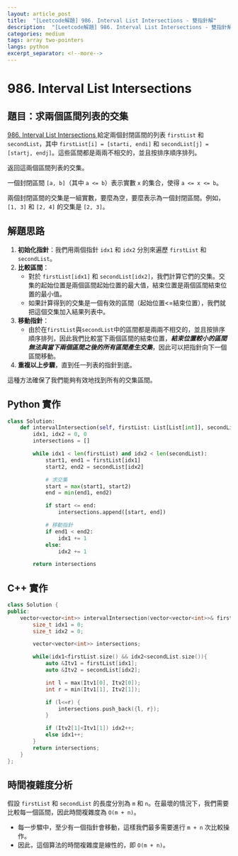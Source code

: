 ```yaml
---
layout: article_post
title:  "[Leetcode解題] 986. Interval List Intersections - 雙指針解"
description:  "[Leetcode解題] 986. Interval List Intersections - 雙指針解"
categories: medium 
tags: array two-pointers
langs: python
excerpt_separator: <!--more-->
---
```


# 986. Interval List Intersections

## 題目：求兩個區間列表的交集

[986. Interval List Intersections ](https://leetcode.com/problems/interval-list-intersections/)
給定兩個封閉區間的列表 `firstList` 和 `secondList`，其中 `firstList[i] = [starti, endi]` 和 `secondList[j] = [startj, endj]`。這些區間都是兩兩不相交的，並且按排序順序排列。

返回這兩個區間列表的交集。

一個封閉區間 `[a, b]`（其中 `a <= b`）表示實數 `x` 的集合，使得 `a <= x <= b`。

兩個封閉區間的交集是一組實數，要麼為空，要麼表示為一個封閉區間。例如，`[1, 3]` 和 `[2, 4]` 的交集是 `[2, 3]`。
<!--more-->

## 解題思路

1. **初始化指針**：我們用兩個指針 `idx1` 和 `idx2` 分別來遍歷 `firstList` 和 `secondList`。
2. **比較區間**：
   - 對於 `firstList[idx1]` 和 `secondList[idx2]`，我們計算它們的交集。交集的起始位置是兩個區間起始位置的最大值，結束位置是兩個區間結束位置的最小值。
   - 如果計算得到的交集是一個有效的區間（起始位置<=結束位置），我們就把這個交集加入結果列表中。
3. **移動指針**：
   - 由於在`firstList`與`secondList`中的區間都是兩兩不相交的，並且按排序順序排列，因此我們比較當下兩個區間的結束位置，***結束位置較小的區間無法與當下兩個區間之後的所有區間產生交集***，因此可以把指針向下一個區間移動。
4. **重複以上步驟**，直到任一列表的指針到底。

這種方法確保了我們能夠有效地找到所有的交集區間。

## Python 實作

```python
class Solution:
    def intervalIntersection(self, firstList: List[List[int]], secondList: List[List[int]]) -> List[List[int]]:
        idx1, idx2 = 0, 0
        intersections = []

        while idx1 < len(firstList) and idx2 < len(secondList):
            start1, end1 = firstList[idx1]
            start2, end2 = secondList[idx2]

            # 求交集
            start = max(start1, start2)
            end = min(end1, end2)

            if start <= end:
                intersections.append([start, end])

            # 移動指針
            if end1 < end2:
                idx1 += 1
            else:
                idx2 += 1

        return intersections
```

## C++ 實作
```cpp
class Solution {
public:
    vector<vector<int>> intervalIntersection(vector<vector<int>>& firstList, vector<vector<int>>& secondList) {
        size_t idx1 = 0;
        size_t idx2 = 0;

        vector<vector<int>> intersections;

        while(idx1<firstList.size() && idx2<secondList.size()){
            auto &Itv1 = firstList[idx1];
            auto &Itv2 = secondList[idx2];

            int l = max(Itv1[0], Itv2[0]);
            int r = min(Itv1[1], Itv2[1]);

            if (l<=r) {
                intersections.push_back({l, r});
            }

            if (Itv2[1]<Itv1[1]) idx2++;
            else idx1++;
        }
        return intersections;
    }
};
```

## 時間複雜度分析

假設 `firstList` 和 `secondList` 的長度分別為 `m` 和 `n`。在最壞的情況下，我們需要比較每一個區間，因此時間複雜度為 `O(m + n)`。

- 每一步驟中，至少有一個指針會移動，這樣我們最多需要進行 `m + n` 次比較操作。
- 因此，這個算法的時間複雜度是線性的，即 `O(m + n)`。